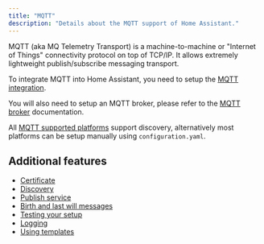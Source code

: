 ```yaml
---
title: "MQTT"
description: "Details about the MQTT support of Home Assistant."
---
```


MQTT (aka MQ Telemetry Transport) is a machine-to-machine or "Internet of Things" connectivity protocol on top of TCP/IP. It allows extremely lightweight publish/subscribe messaging transport.

To integrate MQTT into Home Assistant, you need to setup the [MQTT integration](/integrations/mqtt).

You will also need to setup an MQTT broker, please refer to the [MQTT broker](/docs/mqtt/broker) documentation.

All [MQTT supported platforms](/integrations/mqtt/#supported-platforms) support discovery, alternatively most platforms can be setup manually using `configuration.yaml`.

## Additional features

- [Certificate](/docs/mqtt/certificate/)
- [Discovery](/docs/mqtt/discovery/)
- [Publish service](/docs/mqtt/service/)
- [Birth and last will messages](/docs/mqtt/birth_will/)
- [Testing your setup](/docs/mqtt/testing/)
- [Logging](/docs/mqtt/logging/)
- [Using templates](/docs/configuration/templating/#using-templates-with-the-mqtt-integration)
